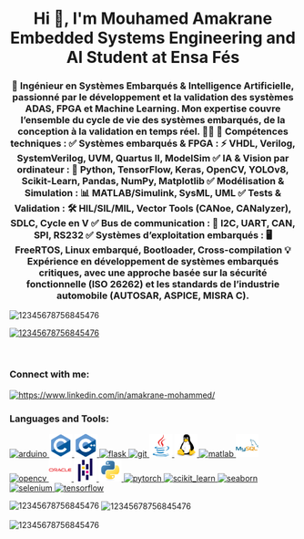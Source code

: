 <h1 align="center">Hi 👋, I'm Mouhamed Amakrane Embedded Systems Engineering and AI Student at Ensa Fés</h1>
<h3 align="center">🔧 Ingénieur en Systèmes Embarqués & Intelligence Artificielle, passionné par le développement et la validation des systèmes ADAS, FPGA et Machine Learning. Mon expertise couvre l’ensemble du cycle de vie des systèmes embarqués, de la conception à la validation en temps réel. 🚗💡 🎯 Compétences techniques : 
  ✅ Systèmes embarqués & FPGA : ⚡ VHDL, Verilog, SystemVerilog, UVM, Quartus II, ModelSim 
  ✅ IA & Vision par ordinateur : 🤖 Python, TensorFlow, Keras, OpenCV, YOLOv8, Scikit-Learn, Pandas, NumPy, Matplotlib 
  ✅ Modélisation & Simulation : 📊 MATLAB/Simulink, SysML, UML 
  ✅ Tests & Validation : 🛠️ HIL/SIL/MIL, Vector Tools (CANoe, CANalyzer), SDLC, Cycle en V 
  ✅ Bus de communication : 🔗 I2C, UART, CAN, SPI, RS232 
  ✅ Systèmes d’exploitation embarqués : 🖥️ FreeRTOS, Linux embarqué, Bootloader, Cross-compilation 
  💡 Expérience en développement de systèmes embarqués critiques, avec une approche basée sur la sécurité fonctionnelle (ISO 26262) et les standards de l’industrie automobile (AUTOSAR, ASPICE, MISRA C).</h3>

<p align="left"> <img src="https://komarev.com/ghpvc/?username=12345678756845476&label=Profile%20views&color=0e75b6&style=flat" alt="12345678756845476" /> </p>

<p align="left"> <a href="https://github.com/ryo-ma/github-profile-trophy"><img src="https://github-profile-trophy.vercel.app/?username=12345678756845476" alt="12345678756845476" /></a> </p>

<p align="left"> <a href="https://twitter.com/" target="blank"><img src="https://img.shields.io/twitter/follow/?logo=twitter&style=for-the-badge" alt="" /></a> </p>

<h3 align="left">Connect with me:</h3>
<p align="left">
<a href="https://linkedin.com/in/https://www.linkedin.com/in/amakrane-mohammed/" target="blank"><img align="center" src="https://raw.githubusercontent.com/rahuldkjain/github-profile-readme-generator/master/src/images/icons/Social/linked-in-alt.svg" alt="https://www.linkedin.com/in/amakrane-mohammed/" height="30" width="40" /></a>
</p>

<h3 align="left">Languages and Tools:</h3>
<p align="left"> <a href="https://www.arduino.cc/" target="_blank" rel="noreferrer"> <img src="https://cdn.worldvectorlogo.com/logos/arduino-1.svg" alt="arduino" width="40" height="40"/> </a> <a href="https://www.cprogramming.com/" target="_blank" rel="noreferrer"> <img src="https://raw.githubusercontent.com/devicons/devicon/master/icons/c/c-original.svg" alt="c" width="40" height="40"/> </a> <a href="https://www.w3schools.com/cpp/" target="_blank" rel="noreferrer"> <img src="https://raw.githubusercontent.com/devicons/devicon/master/icons/cplusplus/cplusplus-original.svg" alt="cplusplus" width="40" height="40"/> </a> <a href="https://flask.palletsprojects.com/" target="_blank" rel="noreferrer"> <img src="https://www.vectorlogo.zone/logos/pocoo_flask/pocoo_flask-icon.svg" alt="flask" width="40" height="40"/> </a> <a href="https://git-scm.com/" target="_blank" rel="noreferrer"> <img src="https://www.vectorlogo.zone/logos/git-scm/git-scm-icon.svg" alt="git" width="40" height="40"/> </a> <a href="https://www.java.com" target="_blank" rel="noreferrer"> <img src="https://raw.githubusercontent.com/devicons/devicon/master/icons/java/java-original.svg" alt="java" width="40" height="40"/> </a> <a href="https://www.linux.org/" target="_blank" rel="noreferrer"> <img src="https://raw.githubusercontent.com/devicons/devicon/master/icons/linux/linux-original.svg" alt="linux" width="40" height="40"/> </a> <a href="https://www.mathworks.com/" target="_blank" rel="noreferrer"> <img src="https://upload.wikimedia.org/wikipedia/commons/2/21/Matlab_Logo.png" alt="matlab" width="40" height="40"/> </a> <a href="https://www.mysql.com/" target="_blank" rel="noreferrer"> <img src="https://raw.githubusercontent.com/devicons/devicon/master/icons/mysql/mysql-original-wordmark.svg" alt="mysql" width="40" height="40"/> </a> <a href="https://opencv.org/" target="_blank" rel="noreferrer"> <img src="https://www.vectorlogo.zone/logos/opencv/opencv-icon.svg" alt="opencv" width="40" height="40"/> </a> <a href="https://www.oracle.com/" target="_blank" rel="noreferrer"> <img src="https://raw.githubusercontent.com/devicons/devicon/master/icons/oracle/oracle-original.svg" alt="oracle" width="40" height="40"/> </a> <a href="https://pandas.pydata.org/" target="_blank" rel="noreferrer"> <img src="https://raw.githubusercontent.com/devicons/devicon/2ae2a900d2f041da66e950e4d48052658d850630/icons/pandas/pandas-original.svg" alt="pandas" width="40" height="40"/> </a> <a href="https://www.python.org" target="_blank" rel="noreferrer"> <img src="https://raw.githubusercontent.com/devicons/devicon/master/icons/python/python-original.svg" alt="python" width="40" height="40"/> </a> <a href="https://pytorch.org/" target="_blank" rel="noreferrer"> <img src="https://www.vectorlogo.zone/logos/pytorch/pytorch-icon.svg" alt="pytorch" width="40" height="40"/> </a> <a href="https://scikit-learn.org/" target="_blank" rel="noreferrer"> <img src="https://upload.wikimedia.org/wikipedia/commons/0/05/Scikit_learn_logo_small.svg" alt="scikit_learn" width="40" height="40"/> </a> <a href="https://seaborn.pydata.org/" target="_blank" rel="noreferrer"> <img src="https://seaborn.pydata.org/_images/logo-mark-lightbg.svg" alt="seaborn" width="40" height="40"/> </a> <a href="https://www.selenium.dev" target="_blank" rel="noreferrer"> <img src="https://raw.githubusercontent.com/detain/svg-logos/780f25886640cef088af994181646db2f6b1a3f8/svg/selenium-logo.svg" alt="selenium" width="40" height="40"/> </a> <a href="https://www.tensorflow.org" target="_blank" rel="noreferrer"> <img src="https://www.vectorlogo.zone/logos/tensorflow/tensorflow-icon.svg" alt="tensorflow" width="40" height="40"/> </a> </p>

<p><img align="left" src="https://github-readme-stats.vercel.app/api/top-langs?username=12345678756845476&show_icons=true&locale=en&layout=compact" alt="12345678756845476" /></p>

<p>&nbsp;<img align="center" src="https://github-readme-stats.vercel.app/api?username=12345678756845476&show_icons=true&locale=en" alt="12345678756845476" /></p>

<p><img align="center" src="https://github-readme-streak-stats.herokuapp.com/?user=12345678756845476&" alt="12345678756845476" /></p>
